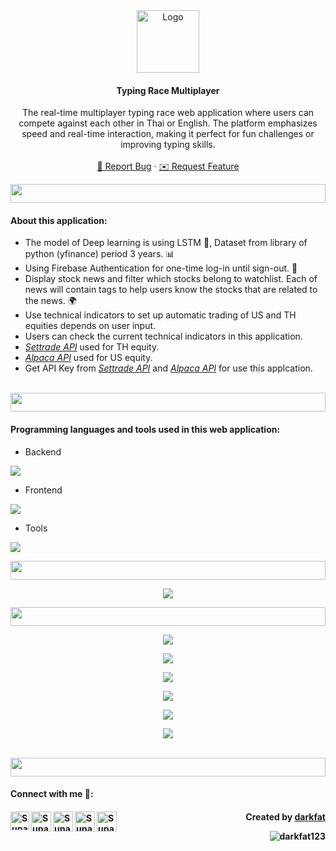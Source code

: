 <!-- PROJECT LOGO -->
<div align="center">
  <a href="https://github.com/github_username/repo_name">
    <img src="https://media4.giphy.com/media/v1.Y2lkPTc5MGI3NjExYnBpNWtwNGpxOXZwODVqZnc3cDE2Nm1ycHBiaThkeHRkYXZqZDA5eCZlcD12MV9pbnRlcm5hbF9naWZfYnlfaWQmY3Q9cw/zOx4kKZLsfuqShoh2t/giphy.gif" alt="Logo" height="100">
  </a>

<h4 align="center">Typing Race Multiplayer</h4>

  <p align="center">
    The real-time multiplayer typing race web application where users can compete against each other in Thai or English. The platform emphasizes speed and real-time interaction, making it perfect for fun challenges or improving typing skills.
    <br />
    <br />
    <a href="https://github.com/darkfat123/typing-race-web-multiplayer/issues">🚨 Report Bug</a>
    ·
    <a href="https://github.com/darkfat123/typing-race-web-multiplayer/issues">✉️ Request Feature</a>
  </p>
</div>
<img src="https://i.imgur.com/dBaSKWF.gif" height="30" width="100%">

<h4 align="left">About this application:</h4>

  * The model of Deep learning is using LSTM 🚀, Dataset from library of python (yfinance) period 3 years. 📊
  * Using Firebase Authentication for one-time log-in until sign-out. 🦊
  * Display stock news and filter which stocks belong to watchlist. Each of news will contain tags to help users know the stocks that are related to the news. 🌍
  * Use technical indicators to set up automatic trading of US and TH equities depends on user input.
  * Users can check the current technical indicators in this application.
  * [*Settrade API*](https://open-api.settrade.com/open-api/) used for TH equity.
  * [*Alpaca API*](https://alpaca.markets/) used for US equity.
  * Get API Key from [*Settrade API*](https://open-api.settrade.com/open-api/) and [*Alpaca API*](https://alpaca.markets/) for use this applcation.

</br>
<img src="https://i.imgur.com/dBaSKWF.gif" height="30" width="100%">

<h4 align="left">Programming languages and tools used in this web application:</h4>

- Backend
<p align="left">
  <a href="https://skillicons.dev">
    <img src="https://skillicons.dev/icons?i=go" />
  </a>
</p>

- Frontend
<p align="left">
  <a href="https://skillicons.dev">
    <img src="https://skillicons.dev/icons?i=vue,js,npm" />
  </a>
</p>

- Tools
<p align="left">
  <a href="https://skillicons.dev">
    <img src="https://skillicons.dev/icons?i=git,github,vscode,docker" />
  </a>
</p>

<img src="https://i.imgur.com/dBaSKWF.gif" height="30" width="100%">

<p align="center">
  <img src="https://github.com/user-attachments/assets/dfefdc27-a388-4e44-ba88-c4f4bfdaf79d" />
</p>
<img src="https://i.imgur.com/dBaSKWF.gif" height="30" width="100%">
<p align="center">
  <img src="https://github.com/user-attachments/assets/b8e7ed18-7dc4-4d8a-94f8-cc61fc6921b3" />
</p>
<p align="center">
  <img src="https://github.com/user-attachments/assets/7382f643-0be5-4397-92b1-3bc75060d1ca" />
</p>
<p align="center">
  <img src="https://github.com/user-attachments/assets/5b01d09b-b547-4b49-9bb1-a31b3a8e0aab" />
</p>
<p align="center">
  <img src="https://github.com/user-attachments/assets/5cea22fd-651e-497b-bf79-1dd9be23b900" />
</p>
<p align="center">
  <img src="https://github.com/user-attachments/assets/3879cf79-c412-421f-b5d1-e76fc94102e3" />
</p>
<p align="center">
  <img src="https://github.com/user-attachments/assets/ea075f64-848b-4604-8b87-d5597ee9b4db" />
</p>

</br>


<img src="https://i.imgur.com/dBaSKWF.gif" height="30" width="100%">





<h4> Connect with me 🎊: <h4>
  <a href="https://www.linkedin.com/in/supakorn-yookack-39a730289/">
   <img align="left" alt="Supakorn Yookack | Linkedin" width="30px" src="https://www.vectorlogo.zone/logos/linkedin/linkedin-icon.svg" />
  </a>
  <a href="mailto:supakorn.yookack@gmail.com">
    <img align="left" alt="Supakorn Yookack | Gmail" width="32px" src="https://www.vectorlogo.zone/logos/gmail/gmail-icon.svg" />
  </a>
  <a href="https://medium.com/@yookack_s">
    <img align="left" alt="Supakorn Yookack | Medium" width="32px" src="https://www.vectorlogo.zone/logos/medium/medium-tile.svg" />
  </a>
   <a href="https://www.facebook.com/supakorn.yookaek/">
    <img align="left" alt="Supakorn Yookack | Facebook" width="32px" src="https://www.vectorlogo.zone/logos/facebook/facebook-tile.svg" />
  </a>
   <a href="https://github.com/darkfat123">
    <img align="left" alt="Supakorn Yookack | Github" width="32px" src="https://www.vectorlogo.zone/logos/github/github-tile.svg" />
  </a>
    <p align="right" > Created by <a href="https://github.com/darkfat123">darkfat</a></p> <p align="right" > <img src="https://komarev.com/ghpvc/?username=darkfat123&label=Profile%20views&color=0e75b6&style=flat" alt="darkfat123" /> </p>
